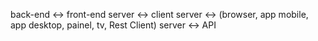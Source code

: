 back-end <-> front-end
server   <-> client
server   <-> (browser, app mobile, app desktop, painel, tv, Rest Client)
server   <-> API
